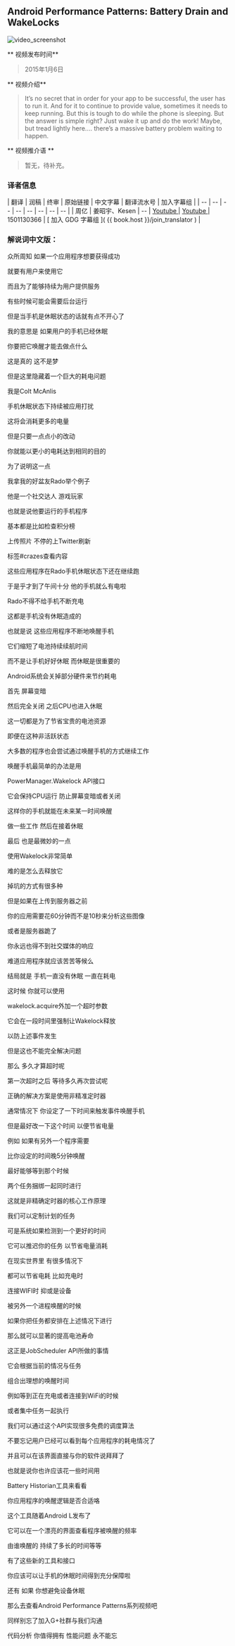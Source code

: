 ## Android Performance Patterns: Battery Drain and WakeLocks

![video_screenshot](images/reMau7d0yeg.jpg)

** 视频发布时间**
 
> 2015年1月6日

** 视频介绍**

> It’s no secret that in order for your app to be successful, the user has to run it. And for it to continue to provide value, sometimes it needs to keep running. But this is tough to do while the phone is sleeping. But the answer is simple right? Just wake it up and do the work! Maybe, but tread lightly here…. there’s a massive battery problem waiting to happen.

** 视频推介语 **

>  暂无，待补充。


### 译者信息

| 翻译 | 润稿 | 终审 | 原始链接 | 中文字幕 |  翻译流水号  |  加入字幕组  |
| -- | -- | -- | -- | -- |  -- | -- | -- |
| 周亿 | 姜昭宇、Kesen | -- | [ Youtube ]( https://www.youtube.com/watch?v=reMau7d0yeg )  |  [ Youtube ]( https://www.youtube.com/watch?v=reMau7d0yeg ) | 1501130366 | [ 加入 GDG 字幕组 ]( {{ book.host }}/join_translator )  |



### 解说词中文版：

众所周知  如果一个应用程序想要获得成功

就要有用户来使用它

而且为了能够持续为用户提供服务

有些时候可能会需要后台运行

但是当手机是休眠状态的话就有点不开心了

我的意思是  如果用户的手机已经休眠

你要把它唤醒才能去做点什么

这是真的  这不是梦

但是这里隐藏着一个巨大的耗电问题

我是Colt McAnlis

手机休眠状态下持续被应用打扰

这将会消耗更多的电量

但是只要一点点小的改动

你就能以更小的电耗达到相同的目的

为了说明这一点

我拿我的好盆友Rado举个例子

他是一个社交达人  游戏玩家

也就是说他要运行的手机程序

基本都是比如检查积分榜

上传照片  不停的上Twitter刷新

标签#crazes查看内容

这些应用程序在Rado手机休眠状态下还在继续跑

于是乎才到了午间十分  他的手机就么有电啦

Rado不得不给手机不断充电

这都是手机没有休眠造成的

也就是说  这些应用程序不断地唤醒手机

它们缩短了电池持续续航时间

而不是让手机好好休眠  而休眠是很重要的

Android系统会关掉部分硬件来节约耗电

首先  屏幕变暗

然后完全关闭  之后CPU也进入休眠

这一切都是为了节省宝贵的电池资源

即便在这种非活跃状态

大多数的程序也会尝试通过唤醒手机的方式继续工作

唤醒手机最简单的办法是用

PowerManager.Wakelock API接口

它会保持CPU运行  防止屏幕变暗或者关闭

这样你的手机就能在未来某一时间唤醒

做一些工作  然后在接着休眠

最后  也是最微妙的一点

使用Wakelock非常简单

难的是怎么去释放它

掉坑的方式有很多种

但是如果在上传到服务器之前

你的应用需要花60分钟而不是10秒来分析这些图像

或者是服务器跪了

你永远也得不到社交媒体的响应

难道应用程序就应该苦苦等候么

结局就是  手机一直没有休眠  一直在耗电

这时候  你就可以使用

wakelock.acquire外加一个超时参数

它会在一段时间里强制让Wakelock释放

以防上述事件发生

但是这也不能完全解决问题

那么  多久才算超时呢

第一次超时之后  等待多久再次尝试呢

正确的解决方案是使用非精准定时器

通常情况下  你设定了一下时间来触发事件唤醒手机

但是最好改一下这个时间  以便节省电量

例如  如果有另外一个程序需要

比你设定的时间晚5分钟唤醒

最好能够等到那个时候

两个任务捆绑一起同时进行

这就是非精确定时器的核心工作原理

我们可以定制计划的任务

可是系统如果检测到一个更好的时间

它可以推迟你的任务  以节省电量消耗

在现实世界里  有很多情况下

都可以节省电耗  比如充电时

连接WIFI时  抑或是设备

被另外一个进程唤醒的时候

如果你把任务都安排在上述情况下进行

那么就可以显著的提高电池寿命

这正是JobScheduler API所做的事情

它会根据当前的情况与任务

组合出理想的唤醒时间

例如等到正在充电或者连接到WiFi的时候

或者集中任务一起执行

我们可以通过这个API实现很多免费的调度算法

不要忘记用户已经可以看到每个应用程序的耗电情况了

并且可以在该界面直接与你的软件说拜拜了

也就是说你也许应该花一些时间用

Battery  Historian工具来看看

你应用程序的唤醒逻辑是否合适咯

这个工具随着Android L发布了

它可以在一个漂亮的界面查看程序被唤醒的频率

由谁唤醒的  持续了多长的时间等等

有了这些新的工具和接口

你应该可以让手机的休眠时间得到充分保障啦

还有  如果  你想避免设备休眠

那么去查看Android Performance Patterns系列视频吧

同样别忘了加入G+社群与我们沟通

代码分析  你值得拥有  性能问题  永不能忘